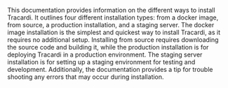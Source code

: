 This documentation provides information on the different ways to install Tracardi. It outlines four different installation types: from a docker image, from source, a production installation, and a staging server. The docker image installation is the simplest and quickest way to install Tracardi, as it requires no additional setup. Installing from source requires downloading the source code and building it, while the production installation is for deploying Tracardi in a production environment. The staging server installation is for setting up a staging environment for testing and development. Additionally, the documentation provides a tip for trouble shooting any errors that may occur during installation.